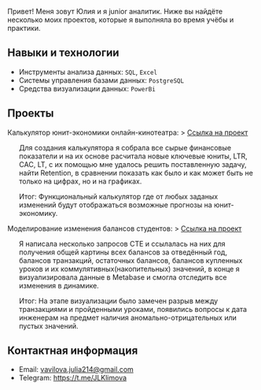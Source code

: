 Привет! Меня зовут Юлия и я junior аналитик. Ниже вы найдёте несколько моих проектов, которые я выполняла во время учёбы и практики.

## Навыки и технологии
+ Инструменты анализа данных: ``SQL``, ``Excel``
+ Системы управления базами данных: ``PostgreSQL``
+ Средства визуализации данных: ``PowerBi``

## Проекты
Калькулятор юнит-экономики онлайн-кинотеатра: > <a href="https://docs.google.com/spreadsheets/d/1M3jp73s1J8QSszTQYZVOaz51V-X2HwfwxG-dq2270yE/edit?usp=sharing">Ссылка на проект</a>

<ol>Для создания калькулятора я собрала все сырые финансовые показатели и на их основе расчитала новые ключевые юниты, LTR, CAC, LT, с их помощью мне удалось решить поставленную задачу, найти Retention, в сравнении показать как было и как может быть не только на цифрах, но и на графиках.</ol> 

<ol>Итог: Функциональный калькулятор где от любых заданых изменений будут отображаться возможные прогнозы на юнит-экономику.</ol>

Моделирование изменения балансов студентов: > <a href="https://github.com/Jklemenova/Case/tree/main/SQL">Ссылка на проект</a>

<ol>Я написала несколько запросов СТЕ и ссылалась на них для получения общей картины всех балансов за отведённый год, балансов транзакций, остаточных балансов, балансов купленных уроков и их коммулятивных(накопительных) значений, в конце я визуализировала данные в Metabase и смогла отследить все изменения в динамике.</ol>

<ol>Итог: На этапе визуализации было замечен разрыв между транзакциями и пройденными уроками, появились вопросы к дата инженерам на предмет наличия аномально-отрицательных или пустых значений.</ol>

## Контактная информация
- Email: vavilova.julia214@gmail.com
- Telegram: https://t.me/JLKlimova
